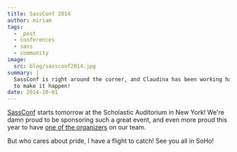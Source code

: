 ```yaml
---
title: SassConf 2014
author: miriam
tags:
  - _post
  - conferences
  - sass
  - community
image:
  src: blog/sassconf2014.jpg
summary: |
  SassConf is right around the corner, and Claudina has been working hard
  to make it happen!
date: 2014-10-01
---
```


[SassConf] starts tomorrow at the Scholastic Auditorium in New York!
We're damn proud to be sponsoring such a great event, and even more
proud this year to have [one of the organizers] on our team.

But who cares about pride, I have a flight to catch! See you all in
SoHo!

[sassconf]: http://sassconf.com/
[one of the organizers]: /birds/#bird-claudina
